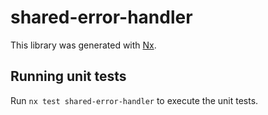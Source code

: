 # shared-error-handler

This library was generated with [Nx](https://nx.dev).

## Running unit tests

Run `nx test shared-error-handler` to execute the unit tests.
